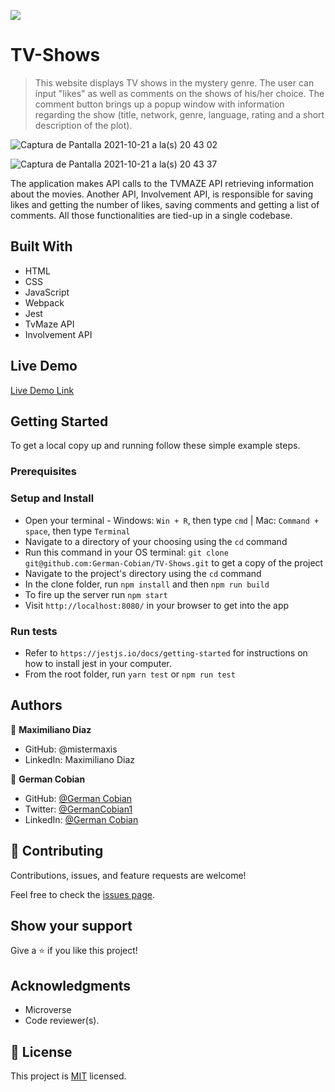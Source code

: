![](https://img.shields.io/badge/Microverse-blueviolet)

# TV-Shows

> This website displays TV shows in the mystery genre. The user can input "likes" as well as comments on the shows of his/her choice. The comment button brings up a popup window with information regarding the show (title, network, genre, language, rating and a short description of the plot).

![Captura de Pantalla 2021-10-21 a la(s) 20 43 02](https://user-images.githubusercontent.com/68709712/138390380-d320ee7d-96ef-4da6-ae0f-c80d57251335.png)

![Captura de Pantalla 2021-10-21 a la(s) 20 43 37](https://user-images.githubusercontent.com/68709712/138390483-c7988110-1ef6-42f5-b13d-e88b7f4f16dc.png)

The application makes API calls to the TVMAZE API retrieving information about the movies. Another API, Involvement API, is responsible for saving likes and getting the number of likes, saving comments and getting a list of comments. All those functionalities are tied-up in a single codebase.

## Built With

* HTML
* CSS
* JavaScript
* Webpack
* Jest
* TvMaze API
* Involvement API

## Live Demo

[Live Demo Link](https://livedemo.com)

## Getting Started

To get a local copy up and running follow these simple example steps.

### Prerequisites

### Setup and Install

* Open your terminal - Windows: `Win + R`, then type `cmd` | Mac: `Command + space`, then type `Terminal`
* Navigate to a directory of your choosing using the `cd` command
* Run this command in your OS terminal: `git clone git@github.com:German-Cobian/TV-Shows.git` to get a copy of the project
* Navigate to the project's directory using the `cd` command
* In the clone folder, run `npm install` and then `npm run build`
* To fire up the server run `npm start`
* Visit `http://localhost:8080/` in your browser to get into the app

### Run tests

* Refer to `https://jestjs.io/docs/getting-started` for instructions on how to install jest in your computer.
* From the root folder, run `yarn test` or `npm run test`

## Authors

👤 **Maximiliano Diaz**
* GitHub: @mistermaxis
* LinkedIn: Maximiliano Diaz

👤 **German Cobian**
* GitHub: [@German Cobian](https://github.com/German-Cobian)
* Twitter: [@GermanCobian1](https://twitter.com/GermanCobian1)
* LinkedIn: [@German Cobian](https://www.linkedin.com/in/german-cobian/)

## 🤝 Contributing

Contributions, issues, and feature requests are welcome!

Feel free to check the [issues page](../../issues/).

## Show your support

Give a ⭐️ if you like this project!

## Acknowledgments

* Microverse
* Code reviewer(s).

## 📝 License

This project is [MIT](https://github.com/German-Cobian/TV-Shows/blob/develop/LICENSE) licensed.
